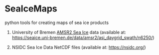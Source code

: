 # SeaIceMaps
python tools for creating maps of sea ice products

1. University of Bremen [AMSR2 Sea Ice](https://seaice.uni-bremen.de/sea-ice-concentration/amsre-amsr2/) data (available at: https://seaice.uni-bremen.de/data/amsr2/asi_daygrid_swath/n6250/)

2. NSIDC Sea Ice Data NetCDF files (available at: https://nsidc.org/)
